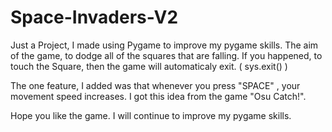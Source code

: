 # Space-Invaders-V2

Just a Project, I made using Pygame to improve my pygame skills.
The aim of the game, to dodge all of the squares that are falling. 
If you happened, to touch the Square, then the game will automaticaly exit. ( sys.exit() )

The one feature, I added was that whenever you press "SPACE" , your movement speed increases. I got this idea from the game "Osu Catch!". 

Hope you like the game. I will continue to improve my pygame skills. 


